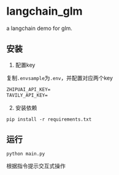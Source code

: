 # langchain_glm
a langchain demo for glm.

## 安装

1. 配置key

复制`.envsample`为`.env`，并配置对应两个key
```txt
ZHIPUAI_API_KEY=
TAVILY_API_KEY=
```

2. 安装依赖
```
pip install -r requirements.txt
```


## 运行

```
python main.py
```
根据指令提示交互式操作